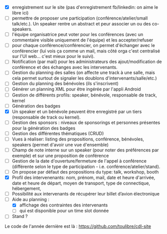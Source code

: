 - [x] enregistrement sur le site (pas d'enregistrement fb/linkedin: on aime le libre ici)
- [ ] permettre de proposer une participation (conférence/atelier/small talk/etc.). Un speaker rentre un abstract et
  peur associer un ou des co-speakers.
- [ ] l'équipe organisatrice peut voter pour les conférences (avec un commentaire visible uniquement de l'équipe) et
  les accepter/refuser
- [ ] pour chaque conférence/conférencier, on permet d'échanger avec le conférencier (lui vois ça comme un mail, mais
  côté orga c'est centralisé sur l'UI web... c'est mieux pour le suivi).
- [ ] Notification (par mail) pour les administrateurs des ajout/modification de conférence et des échanges avec les
  intervenants.
- [ ] Gestion du planning des salles (on affecte une track à une salle, mais cela permet surtout de signaler les
  doublons d'intervenants/salle/etc.)
- [ ] Gestion du planning des bénévoles (ils s'inscrivent)
- [ ] Générer un planning XML pour être ingérée par l'appli Android
- [ ] Gestion de différents profils: speaker, bénévole, responsable de track, kernel
- [ ] Génération des badges
- [x] Un speaker et un bénévole peuvent être enregistré par un tiers (responsable de track ou kernel).
- [ ] Gestion des sponsors : niveaux de sponsorings et personnes présentes pour la génération des badges
- [ ] Gestion des différentes thématiques (CRUD)
- [ ] Vues à réaliser: listing des propositions, conférence, bénévoles, speakers (permet d'avoir une vue d'ensemble)
- [ ] Champ de note interne sur un speaker (pour noter des préférences par exemple) et sur une proposition de
  conférence
- [ ] Gestion de la date d'ouverture/fermeture de l'appel à conférence (différente selon le type de participation -
  i.e. conférence/atelier/stand).
- [ ] On propose par défaut des propositions du type: talk, workshop, booth
- [x] Profil des intervenenants: nom, prénom, mail, date et heure d'arrivée, date et heure de départ, moyen de
  transport, type de connectique, hébergement,
- [ ] Possibilité aux intervenants de récupérer leur billet d’avion électronique
- [ ] Aide au planning :
    - [x]  affichage des contraintes des intervenants
    - [ ]  qui est disponible pour un time slot donnée
- [ ] Stand ?

Le code de l'année dernière est là : https://github.com/toulibre/cdl-site

